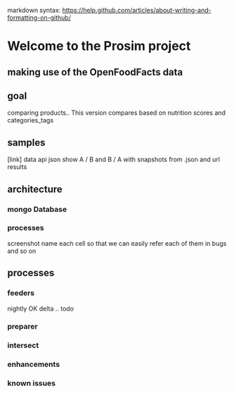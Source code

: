 markdown syntax: https://help.github.com/articles/about-writing-and-formatting-on-github/
# Welcome to the Prosim project

## making use of the OpenFoodFacts data

## goal
comparing products.. This version compares based on nutrition scores and categories_tags

## samples

[link] data api json
show A / B and B / A
with snapshots from .json and url results

## architecture

### mongo Database


### processes
screenshot
name each cell so that we can easily refer each of them in bugs and so on

## processes

### feeders
nightly OK
delta .. todo

### preparer

### intersect


### enhancements

### known issues





